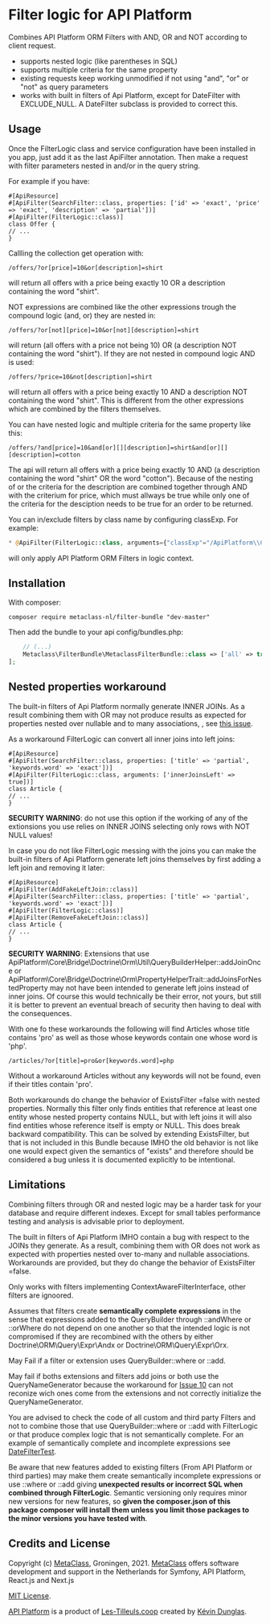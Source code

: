 Filter logic for API Platform
=============================
Combines API Platform ORM Filters with AND, OR and NOT according to client request.
- supports nested logic (like parentheses in SQL)
- supports multiple criteria for the same property
- existing requests keep working unmodified if not using "and", "or" or "not" as query parameters
- works with built in filters of Api Platform, except for DateFilter
  with EXCLUDE_NULL. A DateFilter subclass is provided to correct this.

Usage
-----
Once the FilterLogic class and service configuration have been installed in you app,
just add it as the last ApiFilter annotation. Then make a request with filter parameters nested in and/or in the query string.

For example if you have:
```php8
#[ApiResource]
#[ApiFilter(SearchFilter::class, properties: ['id' => 'exact', 'price' => 'exact', 'description' => 'partial'])]
#[ApiFilter(FilterLogic::class)]
class Offer {
// ...
}
```
Callling the collection get operation with:
```uri
/offers/?or[price]=10&or[description]=shirt
```
will return all offers with a price being exactly 10 OR a description containing the word "shirt".

NOT expressions are combined like the other expressions trough the compound logic (and, or) they are nested in:  
```uri
/offers/?or[not][price]=10&or[not][description]=shirt 
```
will return (all offers with a price not being 10) OR (a description NOT containing the word "shirt").
If they are not nested in compound logic AND is used:

```uri
/offers/?price=10&not[description]=shirt
```
will return all offers with a price being exactly 10 AND a description NOT containing the word "shirt".
This is different from the other expressions which are combined by the filters themselves.

You can have nested logic and multiple criteria for the same property like this:
```uri
/offers/?and[price]=10&and[or][][description]=shirt&and[or][][description]=cotton
```
The api will return all offers with a price being exactly 10 AND (a description containing the word "shirt" OR the word "cotton").
Because of the nesting of or the criteria for the description are combined together through
AND with the criterium for price, which must allways be true while only one of the
criteria for the desciption needs to be true for an order to be returned.

You can in/exclude filters by class name by configuring classExp. For example:
```php docblock
* @ApiFilter(FilterLogic::class, arguments={"classExp"="/ApiPlatform\\Core\\Bridge\\Doctrine\\Orm\\Filter\\+/"})
```
will only apply API Platform ORM Filters in logic context.

Installation
------------
With composer:
```shell
composer require metaclass-nl/filter-bundle "dev-master"
```

Then add the bundle to your api config/bundles.php:
```php
    // (...)
    Metaclass\FilterBundle\MetaclassFilterBundle::class => ['all' => true],
];
```

Nested properties workaround
----------------------------
The built-in filters of Api Platform normally generate INNER JOINs. As a result
combining them with OR may not produce results as expected for properties
nested over nullable and to many associations, , see [this issue](https://github.com/metaclass-nl/filter-bundle/issues/2).

As a workaround FilterLogic can convert all inner joins into left joins:
```php8
#[ApiResource]
#[ApiFilter(SearchFilter::class, properties: ['title' => 'partial', 'keywords.word' => 'exact'])]
#[ApiFilter(FilterLogic::class, arguments: ['innerJoinsLeft' => true])]
class Article {
// ...
}
```
<b>SECURITY WARNING</b>: do not use this option if the working of any of the extionsions 
you use relies on INNER JOINS selecting only rows with NOT NULL values!

In case you do not like FilterLogic messing with the joins you can make
the built-in filters of Api Platform generate left joins themselves by first adding
a left join and removing it later:
```php8
#[ApiResource]
#[ApiFilter(AddFakeLeftJoin::class)]
#[ApiFilter(SearchFilter::class, properties: ['title' => 'partial', 'keywords.word' => 'exact'])]
#[ApiFilter(FilterLogic::class)]
#[ApiFilter(RemoveFakeLeftJoin::class)]
class Article {
// ...
}
```
<b>SECURITY WARNING</b>: Extensions that use ApiPlatform\Core\Bridge\Doctrine\Orm\Util\QueryBuilderHelper::addJoinOnce
or ApiPlatform\Core\Bridge\Doctrine\Orm\PropertyHelperTrait::addJoinsForNestedProperty
may not have been intended to generate left joins instead of inner joins. Of course this would
technically be their error, not yours, but still it is better to prevent an eventual breach of security
then having to deal with the consequences.


With one fo these workarounds the following will find Articles whose title contains 'pro'
as well as those whose keywords contain one whose word is 'php'.
```uri
/articles/?or[title]=pro&or[keywords.word]=php
```
Without a workaround Articles without any keywords will not be found,
even if their titles contain 'pro'.

Both workarounds do change the behavior of ExistsFilter =false with nested properties.
Normally this filter only finds entities that reference at least one entity
whose nested property contains NULL, but with left joins it will also find entities
whose reference itself is empty or NULL. This does break backward compatibility.
This can be solved by extending ExistsFilter, but that is not included
in this Bundle because IMHO the old behavior is not like one would expect given
the semantics of "exists" and therefore should be considered a bug unless it is
documented explicitly to be intentional.

Limitations
-----------
Combining filters through OR and nested logic may be a harder task for your
database and require different indexes. Except for small tables performance
testing and analysis is advisable prior to deployment.  

The built in filters of Api Platform IMHO contain a bug with respect to the JOINs 
they generate. As a result, combining them with OR does not work as expected with properties
nested over to-many and nullable associations. Workarounds are provided, but they
do change the behavior of ExistsFilter =false.

Only works with filters implementing ContextAwareFilterInterface, other filters
are ignoored.

Assumes that filters create <b>semantically complete expressions</b> in the sense that
expressions added to the QueryBuilder through ::andWhere or ::orWhere do not depend
on one another so that the intended logic is not compromised if they are recombined
with the others by either Doctrine\ORM\Query\Expr\Andx or Doctrine\ORM\Query\Expr\Orx.

May Fail if a filter or extension uses QueryBuilder::where or ::add. 

May fail if boths extensions and filters add joins or both use the QueryNameGenerator 
because the workaround for [Issue 10](https://github.com/metaclass-nl/filter-bundle/issues/10)
can not reconize wich ones come from the extensions and not correctly initialize the QueryNameGenerator.

You are advised to check the code of all custom and third party Filters and
not to combine those that use QueryBuilder::where or ::add with FilterLogic
or that produce complex logic that is not semantically complete. For an
example of semantically complete and incomplete expressions see [DateFilterTest](./tests/Filter/DateFilterTest.php).

Be aware that new features added to existing filters (From API Platform or third parties)
may make them create semantically incomplete expressions or use ::where or ::add giving <b>unexpected results
or incorrect SQL when combined through FilterLogic</b>. Semantic versioning only requires minor new versions
for new features, so <b>given the composer.json of this package composer will install them unless you
limit those packages to the minor versions you have tested with</b>.

Credits and License
-------------------
Copyright (c) [MetaClass](https://www.metaclass.nl/), Groningen, 2021. [MetaClass](https://www.metaclass.nl/) offers software development and support in the Netherlands for Symfony, API Platform, React.js and Next.js

[MIT License](./LICENSE).

[API Platform](https://api-platform.com/) is a product of [Les-Tilleuls.coop](https://les-tilleuls.coop)
created by [Kévin Dunglas](https://dunglas.fr).

